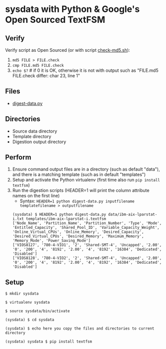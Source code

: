 # sysdata with Python & Google's Open Sourced TextFSM

## Verify
Verify script as Open Sourced (or with script [check-md5.sh](check-md5.sh)):
1. `md5 FILE > FILE.check`
1. `cmp FILE.md5 FILE.check` 
1. `echo $?` # if 0 it is OK, otherwise it is not with output such as "FILE.md5 FILE.check differ: char 23, line 1"

## Files
* [digest-data.py](digest-data.py)

## Directories
* Source data directory
* Template directory
* Digestion output directory

## Perform
1. Ensure command output files are in a directory (such as default "data"), and there is a matching template (such as in default "templates")
1. Setup and activate the Python virtualenv (first time also run `pip install textfsm`)
1. Run the digestion scripts (HEADER=1 will print the column attribute names on the first line)
   * Syntax: `HEADER=1 python digest-data.py inputfilename templatefilename > outputfilename`
   ```
   (sysdata) $ HEADER=1 python digest-data.py data/ibm-aix-lparstat-i.txt templates/ibm-aix-lparstat-i.textfsm
   ['Node_Name', 'Partition_Name', 'Partition_Number', 'Type', 'Mode', 'Entitled_Capacity', 'Shared_Pool_ID', 'Variable_Capacity_Weight', 'Online_Virtual_CPUs', 'Online_Memory', 'Desired_Capacity', 'Desired_Virtual_CPUs', 'Desired_Memory', 'Maximum_Memory', 'Memory_Mode', 'Power_Saving_Mode']
   ['VIOS8127', '780-4-VIO1', '2', 'Shared-SMT-4', 'Uncapped', '2.00', '0', '200', '4', '8192', '2.00', '4', '8192', '16384', 'Dedicated', 'Disabled']
   ['VIOS8128', '780-4-VIO2', '2', 'Shared-SMT-4', 'Uncapped', '2.00', '0', '200', '4', '8192', '2.00', '4', '8192', '16384', 'Dedicated', 'Disabled']
   ```

## Setup
```
$ mkdir sysdata

$ virtualenv sysdata

$ source sysdata/bin/activate

(sysdata) $ cd sysdata

(sysdata) $ echo here you copy the files and directories to current directory

(sysdata) sysdata $ pip install textfsm
```

